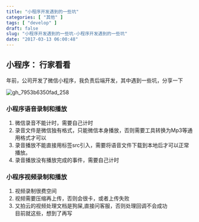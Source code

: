 ```yaml
---
title: "小程序开发遇到的一些坑"
categories: [ "其他" ]
tags: [ "develop" ]
draft: false
slug: "小程序开发遇到的一些坑-小程序开发遇到的一些坑"
date: "2017-03-13 06:00:48"
---
```




## 小程序： 行家看看

年前，公司开发了微信小程序，我负责后端开发，其中遇到一些坑，分享一下

![gh_7953b6350fad_258][1] 

### 小程序语音录制和播放

  1. 微信录音不能计时，需要自己计时
  2. 录音文件是微信独有格式，只能微信本身播放，否则需要工具转换为Mp3等通用格式才可以
  3. 录音播放不能直接用标签src引入，需要将语音文件下载到本地后才可以正常播放。
  4. 录音播放没有播放完成的事件，需要自己计时

### 小程序视频录制和播放

  1. 视频录制很费空间
  2. 视频需要压缩再上传，否则会很卡，或者上传失败
  3. 又拍云的视频处理文档是狗屎,直接问客服，否则处理回调不会成功  
    目前就这些，想到了再写

 [1]: https://ohuk1fboy.qnssl.com/2017-04-23-gh_7953b6350fad_258.jpg "gh_7953b6350fad_258"